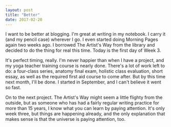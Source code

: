 ```yaml
---
layout: post
title: "Better"
date: 2017-02-20
---
```


I want to be better at blogging. I'm great at writing in my notebook. I carry it (and my pencil case) wherever I go. I even started doing Morning Pages again two weeks ago. I borrowed The Artist's Way from the library and decided to do the thing for real this time. Today is the first day of Week 3.

It's perfect timing, really. I'm never happier than when I have a project, and my yoga teacher training course is nearly done. There's a lot of work left to do: a four-class series, anatomy final exam, holistic class evaluation, short essay, as well as the required first aid course to come after. But by this time next month, I'll be done. I started in September, and I can't believe it went so fast.

On to the next project. The Artist's Way might seem a little flighty from the outside, but as someone who has had a fairly regular writing practice for more than 15 years, I know what you can learn by paying attention. It's only week three, but things are happening already, and the only explanation that makes sense is that the universe is paying attention, too.
